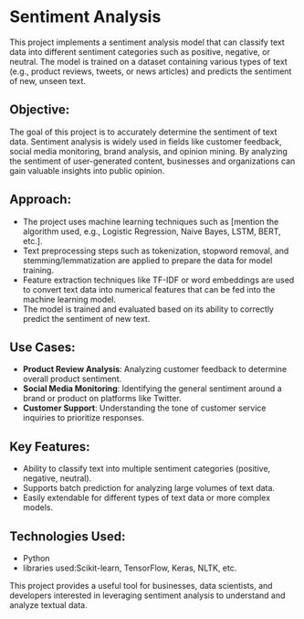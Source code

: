 # Sentiment Analysis

This project implements a sentiment analysis model that can classify text data into different sentiment categories such as positive, negative, or neutral. The model is trained on a dataset containing various types of text (e.g., product reviews, tweets, or news articles) and predicts the sentiment of new, unseen text.

## Objective:
The goal of this project is to accurately determine the sentiment of text data. Sentiment analysis is widely used in fields like customer feedback, social media monitoring, brand analysis, and opinion mining. By analyzing the sentiment of user-generated content, businesses and organizations can gain valuable insights into public opinion.

## Approach:
- The project uses machine learning techniques such as [mention the algorithm used, e.g., Logistic Regression, Naive Bayes, LSTM, BERT, etc.].
- Text preprocessing steps such as tokenization, stopword removal, and stemming/lemmatization are applied to prepare the data for model training.
- Feature extraction techniques like TF-IDF or word embeddings are used to convert text data into numerical features that can be fed into the machine learning model.
- The model is trained and evaluated based on its ability to correctly predict the sentiment of new text.

## Use Cases:
- **Product Review Analysis**: Analyzing customer feedback to determine overall product sentiment.
- **Social Media Monitoring**: Identifying the general sentiment around a brand or product on platforms like Twitter.
- **Customer Support**: Understanding the tone of customer service inquiries to prioritize responses.

## Key Features:
- Ability to classify text into multiple sentiment categories (positive, negative, neutral).
- Supports batch prediction for analyzing large volumes of text data.
- Easily extendable for different types of text data or more complex models.

## Technologies Used:
- Python
- libraries used:Scikit-learn, TensorFlow, Keras, NLTK, etc.

This project provides a useful tool for businesses, data scientists, and developers interested in leveraging sentiment analysis to understand and analyze textual data.
